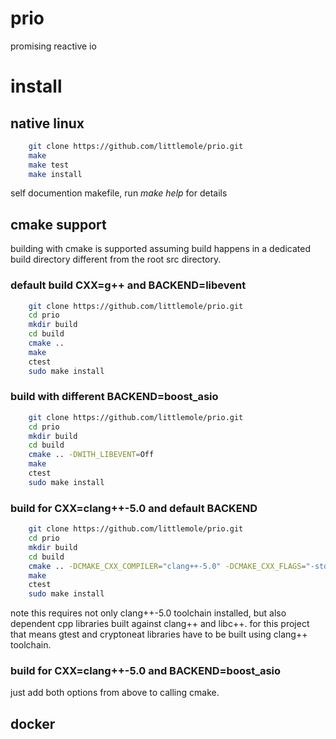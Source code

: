 # prio
promising reactive io

# install

## native linux
```bash
    git clone https://github.com/littlemole/prio.git
    make 
    make test
    make install
```
self documention makefile, run *make help* for details

## cmake support

building with cmake is supported assuming build happens in a dedicated build directory different from the root src directory.

### default build CXX=g++ and BACKEND=libevent

```bash
    git clone https://github.com/littlemole/prio.git
    cd prio
    mkdir build
    cd build
    cmake ..
    make
    ctest
    sudo make install    
```

### build with different BACKEND=boost_asio

```bash
    git clone https://github.com/littlemole/prio.git
    cd prio
    mkdir build
    cd build
    cmake .. -DWITH_LIBEVENT=Off
    make
    ctest
    sudo make install    
```
### build for CXX=clang++-5.0 and default BACKEND

```bash
    git clone https://github.com/littlemole/prio.git
    cd prio
    mkdir build
    cd build
    cmake .. -DCMAKE_CXX_COMPILER="clang++-5.0" -DCMAKE_CXX_FLAGS="-std=c++14 -stdlib=libc++"
    make
    ctest
    sudo make install    
```
note this requires not only clang++-5.0 toolchain installed,
but also dependent cpp libraries built against clang++ and libc++.
for this project that means gtest and cryptoneat libraries
have to be built using clang++ toolchain.

### build for CXX=clang++-5.0 and BACKEND=boost_asio

just add both options from above to calling cmake.


## docker

